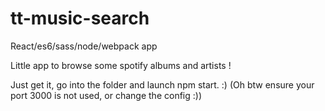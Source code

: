 # tt-music-search
React/es6/sass/node/webpack app

Little app to browse some spotify albums and artists !

Just get it, go into the folder and launch npm start. :)  (Oh btw ensure your port 3000 is not used, or change the config :))
